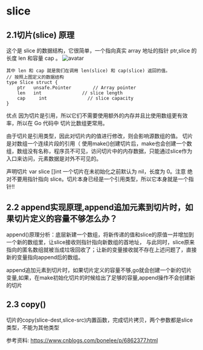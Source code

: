 # slice

## 2.1切片(slice) 原理
这个是 slice 的数据结构，它很简单，一个指向真实 array 地址的指针 ptr,slice 的长度 len 和容量 cap 。
![avatar](http://images2015.cnblogs.com/blog/496176/201605/496176-20160514133733937-1151272381.png)

```
其中 len 和 cap 就是我们在调用 len(slice) 和 cap(slice) 返回的值。
// 按照上图定义的数据结构
type Slice struct {
    ptr   unsafe.Pointer        // Array pointer
    len   int               // slice length
    cap     int               // slice capacity
}
```
优点 因为切片是引用，所以它们不需要使用额外的内存并且比使用数组更有效率，所以在 Go 代码中 切片比数组更常用。

由于切片是引用类型，因此对切片内的值进行修改，则会影响源数组的值。 切片是对数组一个连续片段的引用（ 
使用make()创建切片后，make也会创建一个数组，数组没有名称，程序员不可见，访问切片中的内存数据，只能通过slice作为入口来访问，元素数据是对外不可见的。

声明切片
var slice []int
一个切片在未初始化之前默认为 nil，长度为 0。注意 绝对不要用指针指向 slice。切片本身已经是一个引用类型，所以它本身就是一个指针!!


## 2.2 append实现原理,append追加元素到切片时，如果切片定义的容量不够怎么办？
append()原理分析：底层新建一个数组，将新传递的值和slice的原值一并增加到一个新的数组里，让slice接收则指针指向新数组的首地址，
与此同时，slice原来指向的匿名数组就被当成垃圾回收了；让新的变量接收就不存在上述问题了，直接新的变量指向append后的数组。

append追加元素到切片时，如果切片定义的容量不够,go就会创建一个新的切片变量,如果，在make初始化切片的时候给出了足够的容量,append操作不会创建新的切片

	
## 2.3 copy()
切片的copy(slice-dest,slice-src)内置函数，完成切片拷贝，两个参数都是slice类型，不能为其他类型

参考资料:
https://www.cnblogs.com/bonelee/p/6862377.html

